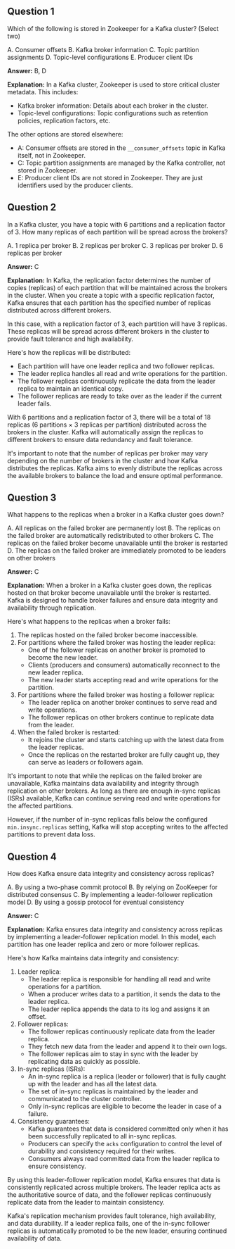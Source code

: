 ## Question 1

Which of the following is stored in Zookeeper for a Kafka cluster? (Select two)

A. Consumer offsets
B. Kafka broker information
C. Topic partition assignments
D. Topic-level configurations
E. Producer client IDs

**Answer:** B, D

**Explanation:**
In a Kafka cluster, Zookeeper is used to store critical cluster metadata. This includes:

- Kafka broker information: Details about each broker in the cluster.
- Topic-level configurations: Topic configurations such as retention policies, replication factors, etc.

The other options are stored elsewhere:

- A: Consumer offsets are stored in the `__consumer_offsets` topic in Kafka itself, not in Zookeeper.
- C: Topic partition assignments are managed by the Kafka controller, not stored in Zookeeper.
- E: Producer client IDs are not stored in Zookeeper. They are just identifiers used by the producer clients.

## Question 2

In a Kafka cluster, you have a topic with 6 partitions and a replication factor of 3. How many replicas of each partition will be spread across the brokers?

A. 1 replica per broker
B. 2 replicas per broker
C. 3 replicas per broker
D. 6 replicas per broker

**Answer:** C

**Explanation:**
In Kafka, the replication factor determines the number of copies (replicas) of each partition that will be maintained across the brokers in the cluster. When you create a topic with a specific replication factor, Kafka ensures that each partition has the specified number of replicas distributed across different brokers.

In this case, with a replication factor of 3, each partition will have 3 replicas. These replicas will be spread across different brokers in the cluster to provide fault tolerance and high availability.

Here's how the replicas will be distributed:

- Each partition will have one leader replica and two follower replicas.
- The leader replica handles all read and write operations for the partition.
- The follower replicas continuously replicate the data from the leader replica to maintain an identical copy.
- The follower replicas are ready to take over as the leader if the current leader fails.

With 6 partitions and a replication factor of 3, there will be a total of 18 replicas (6 partitions × 3 replicas per partition) distributed across the brokers in the cluster. Kafka will automatically assign the replicas to different brokers to ensure data redundancy and fault tolerance.

It's important to note that the number of replicas per broker may vary depending on the number of brokers in the cluster and how Kafka distributes the replicas. Kafka aims to evenly distribute the replicas across the available brokers to balance the load and ensure optimal performance.

## Question 3

What happens to the replicas when a broker in a Kafka cluster goes down?

A. All replicas on the failed broker are permanently lost
B. The replicas on the failed broker are automatically redistributed to other brokers
C. The replicas on the failed broker become unavailable until the broker is restarted
D. The replicas on the failed broker are immediately promoted to be leaders on other brokers

**Answer:** C

**Explanation:**
When a broker in a Kafka cluster goes down, the replicas hosted on that broker become unavailable until the broker is restarted. Kafka is designed to handle broker failures and ensure data integrity and availability through replication.

Here's what happens to the replicas when a broker fails:

1. The replicas hosted on the failed broker become inaccessible.
2. For partitions where the failed broker was hosting the leader replica:
   - One of the follower replicas on another broker is promoted to become the new leader.
   - Clients (producers and consumers) automatically reconnect to the new leader replica.
   - The new leader starts accepting read and write operations for the partition.
3. For partitions where the failed broker was hosting a follower replica:
   - The leader replica on another broker continues to serve read and write operations.
   - The follower replicas on other brokers continue to replicate data from the leader.
4. When the failed broker is restarted:
   - It rejoins the cluster and starts catching up with the latest data from the leader replicas.
   - Once the replicas on the restarted broker are fully caught up, they can serve as leaders or followers again.

It's important to note that while the replicas on the failed broker are unavailable, Kafka maintains data availability and integrity through replication on other brokers. As long as there are enough in-sync replicas (ISRs) available, Kafka can continue serving read and write operations for the affected partitions.

However, if the number of in-sync replicas falls below the configured `min.insync.replicas` setting, Kafka will stop accepting writes to the affected partitions to prevent data loss.

## Question 4

How does Kafka ensure data integrity and consistency across replicas?

A. By using a two-phase commit protocol
B. By relying on ZooKeeper for distributed consensus
C. By implementing a leader-follower replication model
D. By using a gossip protocol for eventual consistency

**Answer:** C

**Explanation:**
Kafka ensures data integrity and consistency across replicas by implementing a leader-follower replication model. In this model, each partition has one leader replica and zero or more follower replicas.

Here's how Kafka maintains data integrity and consistency:

1. Leader replica:
   - The leader replica is responsible for handling all read and write operations for a partition.
   - When a producer writes data to a partition, it sends the data to the leader replica.
   - The leader replica appends the data to its log and assigns it an offset.
2. Follower replicas:
   - The follower replicas continuously replicate data from the leader replica.
   - They fetch new data from the leader and append it to their own logs.
   - The follower replicas aim to stay in sync with the leader by replicating data as quickly as possible.
3. In-sync replicas (ISRs):
   - An in-sync replica is a replica (leader or follower) that is fully caught up with the leader and has all the latest data.
   - The set of in-sync replicas is maintained by the leader and communicated to the cluster controller.
   - Only in-sync replicas are eligible to become the leader in case of a failure.
4. Consistency guarantees:
   - Kafka guarantees that data is considered committed only when it has been successfully replicated to all in-sync replicas.
   - Producers can specify the `acks` configuration to control the level of durability and consistency required for their writes.
   - Consumers always read committed data from the leader replica to ensure consistency.

By using this leader-follower replication model, Kafka ensures that data is consistently replicated across multiple brokers. The leader replica acts as the authoritative source of data, and the follower replicas continuously replicate data from the leader to maintain consistency.

Kafka's replication mechanism provides fault tolerance, high availability, and data durability. If a leader replica fails, one of the in-sync follower replicas is automatically promoted to be the new leader, ensuring continued availability of data.
